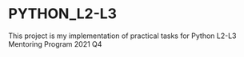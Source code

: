 # PYTHON_L2-L3
This project is my implementation of practical tasks for Python L2-L3 Mentoring Program 2021 Q4

